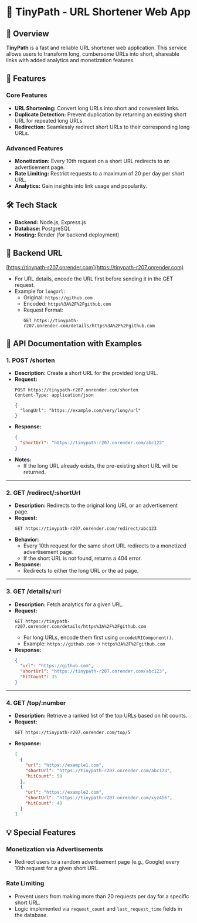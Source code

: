 # 🔗 **TinyPath - URL Shortener Web App**

## 🚀 **Overview**

**TinyPath** is a fast and reliable URL shortener web application. This service allows users to transform long, cumbersome URLs into short, shareable links with added analytics and monetization features.

## 📜 **Features**

### Core Features
- **URL Shortening:** Convert long URLs into short and convenient links.
- **Duplicate Detection:** Prevent duplication by returning an existing short URL for repeated long URLs.
- **Redirection:** Seamlessly redirect short URLs to their corresponding long URLs.

### Advanced Features
- **Monetization:** Every 10th request on a short URL redirects to an advertisement page.
- **Rate Limiting:** Restrict requests to a maximum of 20 per day per short URL.
- **Analytics:** Gain insights into link usage and popularity.

## 🛠️ **Tech Stack**

- **Backend:** Node.js, Express.js
- **Database:** PostgreSQL
- **Hosting:** Render (for backend deployment)

## 🚀 **Backend URL**

[https://tinypath-r207.onrender.com](https://tinypath-r207.onrender.com)

- For URL details, encode the URL first before sending it in the GET request.
- Example for `longUrl`:
  - Original: `https://github.com`
  - Encoded: `https%3A%2F%2Fgithub.com`
  - Request Format:
    ```plaintext
    GET https://tinypath-r207.onrender.com/details/https%3A%2F%2Fgithub.com
    ```


## 📄 **API Documentation with Examples**

### **1. POST /shorten**
- **Description:** Create a short URL for the provided long URL.
- **Request:**
  ```plaintext
  POST https://tinypath-r207.onrender.com/shorten
  Content-Type: application/json

  {
    "longUrl": "https://example.com/very/long/url"
  }
  ```
- **Response:**
  ```json
  {
    "shortUrl": "https://tinypath-r207.onrender.com/abc123"
  }
  ```
- **Notes:**
  - If the long URL already exists, the pre-existing short URL will be returned.

---

### **2. GET /redirect/:shortUrl**
- **Description:** Redirects to the original long URL or an advertisement page.
- **Request:**
  ```plaintext
  GET https://tinypath-r207.onrender.com/redirect/abc123
  ```
- **Behavior:**
  - Every 10th request for the same short URL redirects to a monetized advertisement page.
  - If the short URL is not found, returns a 404 error.
- **Response:**
  - Redirects to either the long URL or the ad page.

---

### **3. GET /details/:url**
- **Description:** Fetch analytics for a given URL.
- **Request:**
  ```plaintext
  GET https://tinypath-r207.onrender.com/details/https%3A%2F%2Fgithub.com
  ```
  - For long URLs, encode them first using `encodeURIComponent()`.
  - Example: `https://github.com` -> `https%3A%2F%2Fgithub.com`
- **Response:**
  ```json
  {
    "url": "https://github.com",
    "shortUrl": "https://tinypath-r207.onrender.com/abc123",
    "hitCount": 35
  }
  ```

---

### **4. GET /top/:number**
- **Description:** Retrieve a ranked list of the top URLs based on hit counts.
- **Request:**
  ```plaintext
  GET https://tinypath-r207.onrender.com/top/5
  ```
- **Response:**
  ```json
  [
    {
      "url": "https://example1.com",
      "shortUrl": "https://tinypath-r207.onrender.com/abc123",
      "hitCount": 50
    },
    {
      "url": "https://example2.com",
      "shortUrl": "https://tinypath-r207.onrender.com/xyz456",
      "hitCount": 40
    }
  ]
  ```


## 💡 **Special Features**

### Monetization via Advertisements
- Redirect users to a random advertisement page (e.g., Google) every 10th request for a given short URL.

### Rate Limiting
- Prevent users from making more than 20 requests per day for a specific short URL.
- Logic implemented via `request_count` and `last_request_time` fields in the database.

